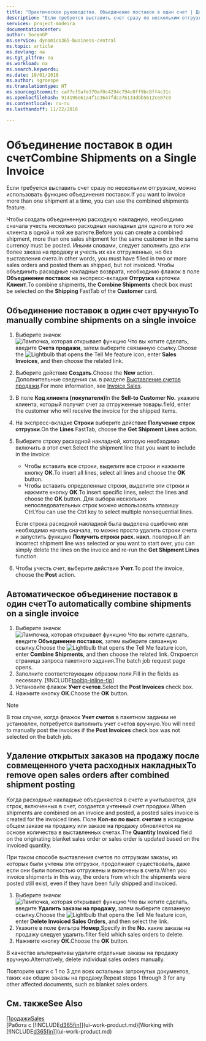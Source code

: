 ```yaml
---
title: "Практическое руководство. Объединение поставок в один счет | Документы Майкрософт"
description: "Если требуется выставить счет сразу по нескольким отгрузкам, можно использовать функцию объединения поставок."
services: project-madeira
documentationcenter: 
author: SorenGP
ms.service: dynamics365-business-central
ms.topic: article
ms.devlang: na
ms.tgt_pltfrm: na
ms.workload: na
ms.search.keywords: 
ms.date: 10/01/2018
ms.author: sgroespe
ms.translationtype: HT
ms.sourcegitcommit: caf7cf5afe370af0c4294c794c0ff9bc8ff4c31c
ms.openlocfilehash: 914196e61a4f1c3647fdca76133dbb5612ce87c8
ms.contentlocale: ru-ru
ms.lasthandoff: 11/22/2018

---
```

# <a name="combine-shipments-on-a-single-invoice"></a><span data-ttu-id="acd66-103">Объединение поставок в один счет</span><span class="sxs-lookup"><span data-stu-id="acd66-103">Combine Shipments on a Single Invoice</span></span>
<span data-ttu-id="acd66-104">Если требуется выставить счет сразу по нескольким отгрузкам, можно использовать функцию объединения поставок.</span><span class="sxs-lookup"><span data-stu-id="acd66-104">If you want to invoice more than one shipment at a time, you can use the combined shipments feature.</span></span>  

 <span data-ttu-id="acd66-105">Чтобы создать объединенную расходную накладную, необходимо сначала учесть несколько расходных накладных для одного и того же клиента в одной и той же валюте.</span><span class="sxs-lookup"><span data-stu-id="acd66-105">Before you can create a combined shipment, more than one sales shipment for the same customer in the same currency must be posted.</span></span> <span data-ttu-id="acd66-106">Иными словами, следует заполнить два или более заказа на продажу и учесть их как отгруженные, но без выставления счета.</span><span class="sxs-lookup"><span data-stu-id="acd66-106">In other words, you must have filled in two or more sales orders and posted them as shipped, but not invoiced.</span></span> <span data-ttu-id="acd66-107">Чтобы объединить расходные накладные возврата, необходимо флажок в поле **Объединение поставок** на экспресс-вкладке **Отгрузка** карточки **Клиент**.</span><span class="sxs-lookup"><span data-stu-id="acd66-107">To combine shipments, the **Combine Shipments** check box must be selected on the **Shipping** FastTab of the **Customer** card.</span></span>  

## <a name="to-manually-combine-shipments-on-a-single-invoice"></a><span data-ttu-id="acd66-108">Объединение поставок в один счет вручную</span><span class="sxs-lookup"><span data-stu-id="acd66-108">To manually combine shipments on a single invoice</span></span>  
1. <span data-ttu-id="acd66-109">Выберите значок ![Лампочка, которая открывает функцию Что вы хотите сделать](media/ui-search/search_small.png "Что вы хотите сделать"), введите **Счета продажи**, затем выберите связанную ссылку.</span><span class="sxs-lookup"><span data-stu-id="acd66-109">Choose the ![Lightbulb that opens the Tell Me feature](media/ui-search/search_small.png "Tell me what you want to do") icon, enter **Sales Invoices**, and then choose the related link.</span></span>  
2. <span data-ttu-id="acd66-110">Выберите действие **Создать**.</span><span class="sxs-lookup"><span data-stu-id="acd66-110">Choose the **New** action.</span></span> <span data-ttu-id="acd66-111">Дополнительные сведения см. в разделе [Выставление счетов продажи](sales-how-invoice-sales.md).</span><span class="sxs-lookup"><span data-stu-id="acd66-111">For more information, see [Invoice Sales](sales-how-invoice-sales.md).</span></span>
3. <span data-ttu-id="acd66-112">В поле **Код клиента (покупателя)**</span><span class="sxs-lookup"><span data-stu-id="acd66-112">In the **Sell-to Customer No.**</span></span> <span data-ttu-id="acd66-113">укажите клиента, который получит счет за отгруженные товары.</span><span class="sxs-lookup"><span data-stu-id="acd66-113">field, enter the customer who will receive the invoice for the shipped items.</span></span>  
4. <span data-ttu-id="acd66-114">На экспресс-вкладке **Строки** выберите действие **Получение строк отгрузки**.</span><span class="sxs-lookup"><span data-stu-id="acd66-114">On the **Lines** FastTab, choose the **Get Shipment Lines** action.</span></span>  
5. <span data-ttu-id="acd66-115">Выберите строку расходной накладной, которую необходимо включить в этот счет.</span><span class="sxs-lookup"><span data-stu-id="acd66-115">Select the shipment line that you want to include in the invoice:</span></span>  

    - <span data-ttu-id="acd66-116">Чтобы вставить все строки, выделите все строки и нажмите кнопку **ОК**.</span><span class="sxs-lookup"><span data-stu-id="acd66-116">To insert all lines, select all lines and choose the **OK** button.</span></span>  
    - <span data-ttu-id="acd66-117">Чтобы вставить определенные строки, выделите эти строки и нажмите кнопку **ОК**.</span><span class="sxs-lookup"><span data-stu-id="acd66-117">To insert specific lines, select the lines and choose the **OK** button.</span></span> <span data-ttu-id="acd66-118">Для выбора нескольких непоследовательных строк можно использовать клавишу Ctrl.</span><span class="sxs-lookup"><span data-stu-id="acd66-118">You can use the Ctrl key to select multiple nonsequential lines.</span></span>  

    <span data-ttu-id="acd66-119">Если строка расходной накладной была выделена ошибочно или необходимо начать сначала, то можно просто удалить строки счета и запустить функцию **Получить строки расх. накл.** повторно.</span><span class="sxs-lookup"><span data-stu-id="acd66-119">If an incorrect shipment line was selected or you want to start over, you can simply delete the lines on the invoice and re-run the **Get Shipment Lines** function.</span></span>  
7. <span data-ttu-id="acd66-120">Чтобы учесть счет, выберите действие **Учет**.</span><span class="sxs-lookup"><span data-stu-id="acd66-120">To post the invoice, choose the **Post** action.</span></span>  

## <a name="to-automatically-combine-shipments-on-a-single-invoice"></a><span data-ttu-id="acd66-121">Автоматическое объединение поставок в один счет</span><span class="sxs-lookup"><span data-stu-id="acd66-121">To automatically combine shipments on a single invoice</span></span>  
1. <span data-ttu-id="acd66-122">Выберите значок ![Лампочка, которая открывает функцию Что вы хотите сделать](media/ui-search/search_small.png "Что вы хотите сделать"), введите **Объединение поставок**, затем выберите связанную ссылку.</span><span class="sxs-lookup"><span data-stu-id="acd66-122">Choose the ![Lightbulb that opens the Tell Me feature](media/ui-search/search_small.png "Tell me what you want to do") icon, enter **Combine Shipments**, and then choose the related link.</span></span> <span data-ttu-id="acd66-123">Откроется страница запроса пакетного задания.</span><span class="sxs-lookup"><span data-stu-id="acd66-123">The batch job request page opens.</span></span>  
2. <span data-ttu-id="acd66-124">Заполните соответствующим образом поля.</span><span class="sxs-lookup"><span data-stu-id="acd66-124">Fill in the fields as necessary.</span></span> [!INCLUDE[tooltip-inline-tip](includes/tooltip-inline-tip_md.md)]
3. <span data-ttu-id="acd66-125">Установите флажок **Учет счетов**.</span><span class="sxs-lookup"><span data-stu-id="acd66-125">Select the **Post Invoices** check box.</span></span>  
4.  <span data-ttu-id="acd66-126">Нажмите кнопку **ОК**.</span><span class="sxs-lookup"><span data-stu-id="acd66-126">Choose the **OK** button.</span></span>  

> [!NOTE]  
>  <span data-ttu-id="acd66-127">В том случае, когда флажок **Учет счетов** в пакетном задании не установлен, потребуется выполнить учет счетов вручную.</span><span class="sxs-lookup"><span data-stu-id="acd66-127">You will need to manually post the invoices if the **Post Invoices** check box was not selected on the batch job.</span></span>  

## <a name="to-remove-open-sales-orders-after-combined-shipment-posting"></a><span data-ttu-id="acd66-128">Удаление открытых заказов на продажу после совмещенного учета расходных накладных</span><span class="sxs-lookup"><span data-stu-id="acd66-128">To remove open sales orders after combined shipment posting</span></span> 
<span data-ttu-id="acd66-129">Когда расходные накладные объединяются в счете и учитываются, для строк, включенных в счет, создается учтенный счет продажи.</span><span class="sxs-lookup"><span data-stu-id="acd66-129">When shipments are combined on an invoice and posted, a posted sales invoice is created for the invoiced lines.</span></span> <span data-ttu-id="acd66-130">Поле **Кол-во по выст. счетам** в исходном общем заказе на продажу или заказе на продажу обновляется на основе количества в выставленных счетах.</span><span class="sxs-lookup"><span data-stu-id="acd66-130">The **Quantity Invoiced** field on the originating blanket sales order or sales order is updated based on the invoiced quantity.</span></span>  

<span data-ttu-id="acd66-131">При таком способе выставления счетов по отгрузкам заказы, из которых были учтены эти отгрузки, продолжают существовать, даже если они были полностью отгружены и включены в счета.</span><span class="sxs-lookup"><span data-stu-id="acd66-131">When you invoice shipments in this way, the orders from which the shipments were posted still exist, even if they have been fully shipped and invoiced.</span></span>   

1. <span data-ttu-id="acd66-132">Выберите значок ![Лампочка, которая открывает функцию Что вы хотите сделать](media/ui-search/search_small.png "Что вы хотите сделать"), введите **Удалить заказы на продажу**, затем выберите связанную ссылку.</span><span class="sxs-lookup"><span data-stu-id="acd66-132">Choose the ![Lightbulb that opens the Tell Me feature](media/ui-search/search_small.png "Tell me what you want to do") icon, enter **Delete Invoiced Sales Orders**, and then select the link.</span></span>  
2. <span data-ttu-id="acd66-133">Укажите в поле фильтра **Номер**,</span><span class="sxs-lookup"><span data-stu-id="acd66-133">Specify in the **No.**</span></span> <span data-ttu-id="acd66-134">какие заказы на продажу следует удалить.</span><span class="sxs-lookup"><span data-stu-id="acd66-134">filter field which sales orders to delete.</span></span>  
3. <span data-ttu-id="acd66-135">Нажмите кнопку **ОК**.</span><span class="sxs-lookup"><span data-stu-id="acd66-135">Choose the **OK** button.</span></span>  

<span data-ttu-id="acd66-136">В качестве альтернативы удалите отдельные заказы на продажу вручную.</span><span class="sxs-lookup"><span data-stu-id="acd66-136">Alternatively, delete individual sales orders manually.</span></span>  

<span data-ttu-id="acd66-137">Повторите шаги с 1 по 3 для всех остальных затронутых документов, таких как общие заказы на продажу.</span><span class="sxs-lookup"><span data-stu-id="acd66-137">Repeat steps 1 through 3 for any other affected documents, such as blanket sales orders.</span></span>

## <a name="see-also"></a><span data-ttu-id="acd66-138">См. также</span><span class="sxs-lookup"><span data-stu-id="acd66-138">See Also</span></span>  
[<span data-ttu-id="acd66-139">Продажи</span><span class="sxs-lookup"><span data-stu-id="acd66-139">Sales</span></span>](sales-manage-sales.md)  
<span data-ttu-id="acd66-140">[Работа с [!INCLUDE[d365fin](includes/d365fin_md.md)]](ui-work-product.md)</span><span class="sxs-lookup"><span data-stu-id="acd66-140">[Working with [!INCLUDE[d365fin](includes/d365fin_md.md)]](ui-work-product.md)</span></span>


